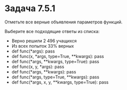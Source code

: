 # Задача 7.5.1

Отметьте все верные объявления параметров функций.

Выберите все подходящие ответы из списка:

- Верно решили 2 496 учащихся
- Из всех попыток 33% верных
- def func(\*args): pass
- def func(x, \*args, type=True, \*\*kwargs): pass
- def func(\*args, \*\*kwargs, type=True): pass
- def func(x, y, \*args): pass
- def func(\*args, \*\*kwargs): pass
- def func(\*args, type=True, \*\*kwargs): pass
- def func(\*args, x, y, \*\*kwargs, type=True): pass
